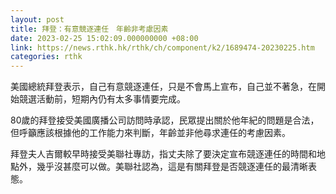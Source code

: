 ```yaml
---
layout: post
title: 拜登：有意競逐連任　年齡非考慮因素
date: 2023-02-25 15:02:09.000000000 +08:00
link: https://news.rthk.hk/rthk/ch/component/k2/1689474-20230225.htm
categories: rthk
---
```


美國總統拜登表示，自己有意競逐連任，只是不會馬上宣布，自己並不著急，在開始競選活動前，短期內仍有太多事情要完成。

80歲的拜登接受美國廣播公司訪問時承認，民眾提出關於他年紀的問題是合法，但呼籲應該根據他的工作能力來判斷，年齡並非他尋求連任的考慮因素。

拜登夫人吉爾較早時接受美聯社專訪，指丈夫除了要決定宣布競逐連任的時間和地點外，幾乎沒甚麼可以做。美聯社認為，這是有關拜登是否競逐連任的最清晰表態。

